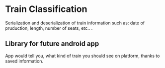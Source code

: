 # Train Classification
Serialization and deserialization of train information such as: date of pruduction, length, number of seats, etc.. .

## Library for future android app
App would tell you, what kind of train you should see on platform, thanks to saved information.
